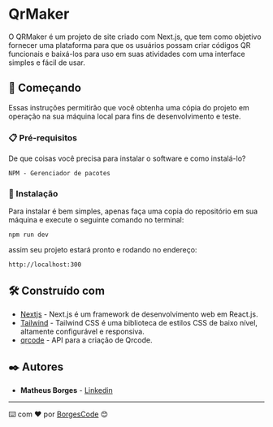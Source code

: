# QrMaker

O QRMaker é um projeto de site criado com Next.js, que tem como objetivo fornecer uma plataforma para que os usuários possam criar códigos QR funcionais e baixá-los para uso em suas atividades com uma interface simples e fácil de usar.

## 🚀 Começando

Essas instruções permitirão que você obtenha uma cópia do projeto em operação na sua máquina local para fins de desenvolvimento e teste.

### 📋 Pré-requisitos

De que coisas você precisa para instalar o software e como instalá-lo?

```
NPM - Gerenciador de pacotes
```

### 🔧 Instalação

Para instalar é bem simples, apenas faça uma copia do repositório em sua máquina e execute o seguinte comando no terminal: 

```
npm run dev
```

assim seu projeto estará pronto e rodando no endereço:

```
http://localhost:300
```

## 🛠️ Construído com


* [Nextjs](https://nextjs.org/) - Next.js é um framework de desenvolvimento web em React.js.
* [Tailwind](https://tailwindcss.com/) - Tailwind CSS é uma biblioteca de estilos CSS de baixo nível, altamente configurável e responsiva. 
* [qrcode](https://www.npmjs.com/package/qrcode) - API para a criação de Qrcode.


## ✒️ Autores

* **Matheus Borges** - [Linkedin](https://www.linkedin.com/in/matheus-borges-4a7469239/)

---
⌨️ com ❤️ por [BorgesCode](https://github.com/Borgeta-code) 😊

